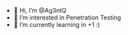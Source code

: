 - 👋 Hi, I’m @Ag3ntQ
- 👀 I’m interested in Penetration Testing
- 🌱 I’m currently learning in +1  :)

